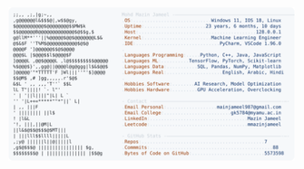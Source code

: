 <picture>
  <source srcset="https://raw.githubusercontent.com/mmazinjameel/mmazinjameel/main/dark_mode.svg?v=1747332874" media="(prefers-color-scheme: dark)">
  <img src="https://raw.githubusercontent.com/mmazinjameel/mmazinjameel/main/light_mode.svg?v=1747332874">
</picture>
